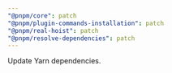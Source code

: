 ```yaml
---
"@pnpm/core": patch
"@pnpm/plugin-commands-installation": patch
"@pnpm/real-hoist": patch
"@pnpm/resolve-dependencies": patch
---
```


Update Yarn dependencies.

